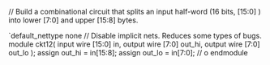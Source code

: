 // Build a combinational circuit that splits an input half-word (16 bits, [15:0] ) into lower [7:0] and upper [15:8] bytes.

`default_nettype none     // Disable implicit nets. Reduces some types of bugs.
module ckt12( 
    input wire [15:0] in,
    output wire [7:0] out_hi,
    output wire [7:0] out_lo );
	assign out_hi = in[15:8];
	assign out_lo = in[7:0];
	// o
endmodule